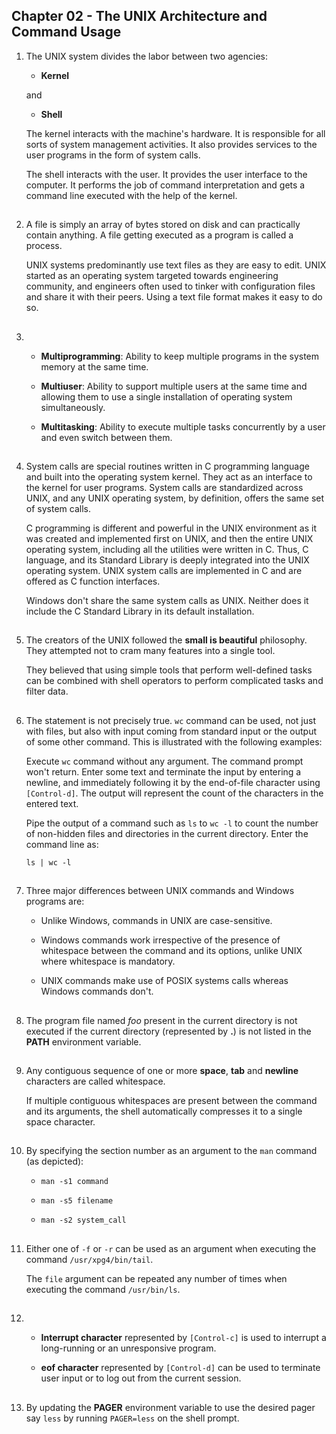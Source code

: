 ## Chapter 02 - The UNIX Architecture and Command Usage

01.	The UNIX system divides the labor between two agencies:

	-	**Kernel**

	and

	-	**Shell**

	The kernel interacts with the machine's hardware. It is responsible for all sorts of system management activities. It also provides services to the user programs in the form of system calls.

	The shell interacts with the user. It provides the user interface to the computer. It performs the job of command interpretation and gets a command line executed with the help of the kernel.

##

02.	A file is simply an array of bytes stored on disk and can practically contain anything. A file getting executed as a program is called a process.

	UNIX systems predominantly use text files as they are easy to edit. UNIX started as an operating system targeted towards engineering community, and engineers often used to tinker with configuration files and share it with their peers. Using a text file format makes it easy to do so.

##

03.	-	**Multiprogramming**: Ability to keep multiple programs in the system memory at the same time.

	-	**Multiuser**: Ability to support multiple users at the same time and allowing them to use a single installation of operating system simultaneously.

	-	**Multitasking**: Ability to execute multiple tasks concurrently by a user and even switch between them.

##

04.	System calls are special routines written in C programming language and built into the operating system kernel. They act as an interface to the kernel for user programs. System calls are standardized across UNIX, and any UNIX operating system, by definition, offers the same set of system calls.

	C programming is different and powerful in the UNIX environment as it was created and implemented first on UNIX, and then the entire UNIX operating system, including all the utilities were written in C. Thus, C language, and its Standard Library is deeply integrated into the UNIX operating system. UNIX system calls are implemented in C and are offered as C function interfaces.

	Windows don't share the same system calls as UNIX. Neither does it include the C Standard Library in its default installation.

##

05.	The creators of the UNIX followed the **small is beautiful** philosophy. They attempted not to cram many features into a single tool.

	They believed that using simple tools that perform well-defined tasks can be combined with shell operators to perform complicated tasks and filter data.

##

06.	The statement is not precisely true. `wc` command can be used, not just with files, but also with input coming from standard input or the output of some other command. This is illustrated with the following examples:

	Execute `wc` command without any argument. The command prompt won't return. Enter some text and terminate the input by entering a newline, and immediately following it by the end-of-file character using `[Control-d]`. The output will represent the count of the characters in the entered text.

	Pipe the output of a command such as `ls` to `wc -l` to count the number of non-hidden files and directories in the current directory. Enter the command line as:

	`ls | wc -l`

##

07.	Three major differences between UNIX commands and Windows programs are:

	-	Unlike Windows, commands in UNIX are case-sensitive.

	-	Windows commands work irrespective of the presence of whitespace between the command and its options, unlike UNIX where whitespace is mandatory.

	-	UNIX commands make use of POSIX systems calls whereas Windows commands don't.

##

08.	The program file named _foo_ present in the current directory is not executed if the current directory (represented by **.**) is not listed in the **PATH** environment variable.

##

09.	Any contiguous sequence of one or more **space**, **tab** and **newline** characters are called whitespace.

	If multiple contiguous whitespaces are present between the command and its arguments, the shell automatically compresses it to a single space character.

##

10.	By specifying the section number as an argument to the `man` command (as depicted):

	-	`man -s1 command`

	-	`man -s5 filename`

	-	`man -s2 system_call`

##

11.	Either one of `-f` or `-r` can be used as an argument when executing the command `/usr/xpg4/bin/tail`.

	The `file` argument can be repeated any number of times when executing the command `/usr/bin/ls`.

##

12.	-	**Interrupt character** represented by `[Control-c]` is used to interrupt a long-running or an unresponsive program.

	-	**eof character** represented by `[Control-d]` can be used to terminate user input or to log out from the current session.

##

13.	By updating the **PAGER** environment variable to use the desired pager say `less` by running `PAGER=less` on the shell prompt.

##
